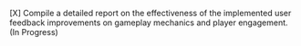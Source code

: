 [X] Compile a detailed report on the effectiveness of the implemented user feedback improvements on gameplay mechanics and player engagement. (In Progress)